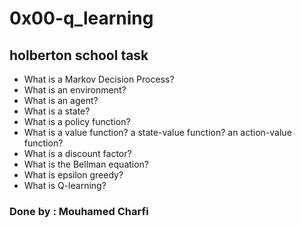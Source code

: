 # 0x00-q_learning
## holberton school task

-    What is a Markov Decision Process?
-    What is an environment?
-    What is an agent?
-    What is a state?
-   What is a policy function?
-    What is a value function? a state-value function? an action-value function?
-    What is a discount factor?
-    What is the Bellman equation?
-    What is epsilon greedy?
-    What is Q-learning?

### Done by : Mouhamed Charfi